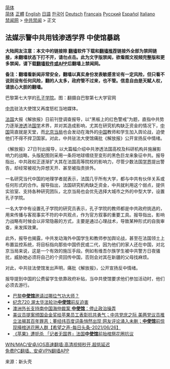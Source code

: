  <!-- 面包屑导航 --> <div class="breadcrumb"><!-- GTranslate: https://gtranslate.io/ -->  <div class="switcher notranslate">  <div class="selected">  <a href="#" onclick="return false;"> 简体</a>  </div>  <div class="option">  <a href="https://www.bannedbook.org" onclick="doGTranslate('zh-CN|zh-CN');jQuery('div.switcher div.selected a').html(jQuery(this).html());return false;" title="简体中文" class="nturl selected"> 简体</a>  <a href="https://www.bannedbook.org/zh-tw/" onclick="doGTranslate('zh-CN|zh-TW');jQuery('div.switcher div.selected a').html(jQuery(this).html());return false;" title="繁體中文" class="nturl"> 正體</a>  <a href="https://www.bannedbook.org/en/" onclick="doGTranslate('zh-CN|en');jQuery('div.switcher div.selected a').html(jQuery(this).html());return false;" title="English" class="nturl"> English</a>  <a href="https://www.bannedbook.org/ja/" onclick="doGTranslate('zh-CN|ja');jQuery('div.switcher div.selected a').html(jQuery(this).html());return false;" title="日本語" class="nturl"> 日語</a>  <a href="https://www.bannedbook.org/ko/" onclick="doGTranslate('zh-CN|ko');jQuery('div.switcher div.selected a').html(jQuery(this).html());return false;" title="한국어" class="nturl"> 한국어</a>  <a href="https://www.bannedbook.org/de/" onclick="doGTranslate('zh-CN|de');jQuery('div.switcher div.selected a').html(jQuery(this).html());return false;" title="Deutsch" class="nturl"> Deutsch</a>  <a href="https://www.bannedbook.org/fr/" onclick="doGTranslate('zh-CN|fr');jQuery('div.switcher div.selected a').html(jQuery(this).html());return false;" title="Français" class="nturl"> Français</a>  <a href="https://www.bannedbook.org/ru/" onclick="doGTranslate('zh-CN|ru');jQuery('div.switcher div.selected a').html(jQuery(this).html());return false;" title="Русский" class="nturl"> Русский</a>  <a href="https://www.bannedbook.org/es/" onclick="doGTranslate('zh-CN|es');jQuery('div.switcher div.selected a').html(jQuery(this).html());return false;" title="Español" class="nturl"> Español</a>  <a href="https://www.bannedbook.org/it/" onclick="doGTranslate('zh-CN|it');jQuery('div.switcher div.selected a').html(jQuery(this).html());return false;" title="Italiano" class="nturl"> Italiano</a>  </div>  </div>      <div class='breadcrumb-sub'><!-- Breadcrumb NavXT 6.3.0 --> <a href="https://www.bannedbook.org/" class="home">禁闻网</a> &gt; <a href="https://www.bannedbook.org/bnews/cbnews/" class="category">中共禁闻</a> &gt; 正文</div></div><h2>法媒示警中共用钱渗透学界 中使馆暴跳</h2> <p class="notice"><b>大陆网友注意：本文中的链接除 <a href="https://github.com/bannedbook/fanqiang" >翻墙</a>软件下载和<a href="https://github.com/killgcd/justmysocks/blob/master/README.md">翻墙推荐</a>链接外全部为禁网链接，未翻墙状态下打不开，请勿点击。此为文字版禁闻，欲看图文视频完整版和更多禁闻，请下载<a href="https://github.com/bannedbook/fanqiang">翻墙软件或APP</a>后翻墙上禁闻网。</p><p>备注：翻墙看新闻非常安全，翻墙以真实身份发表敏感言论有一定风险，但只看不说则没有任何风险，翻的人太多，政府管不过来，也不管。信息自由是天赋人权，请放心大胆的翻墙。</b></p>  <div class="entry"> <p id="conimg">巴黎第七大学的<a href="https://www.bannedbook.org/bnews/tag/%e5%ad%94%e5%ad%90%e5%ad%a6%e9%99%a2/" class="st_tag internal_tag" rel="tag" title="标签 孔子学院 下的日志">孔子学院</a>。图：翻摄自巴黎第七大学官网</p> <p><a href="https://www.bannedbook.org/bnews/tag/%e4%b8%ad%e5%85%b1/" class="st_tag internal_tag" rel="tag" title="标签 中共 下的日志">中共</a>驻法大使馆又再度怒杠当地媒体。</p>  <p><a href="https://www.bannedbook.org/bnews/tag/%e6%b3%95%e5%9b%bd/" class="st_tag internal_tag" rel="tag" title="标签 法国 下的日志">法国</a>大报《解放报》日前刊登调查报导，以“黑板上的红色警戒”为题，直指中共势力逐渐<a href="https://www.bannedbook.org/bnews/tag/%E6%B8%97%E9%80%8F/" class="st_tag internal_tag" rel="tag" title="标签 渗透 下的日志">渗透</a>法<span class='wp_keywordlink'><a href="https://www.bannedbook.org/forum24/" title="国学传统文化禁书" target="_blank">国学</a></span>术界，并对其造成影响，尤其在研究机构缺乏资金的情况下，<span class='wp_keywordlink_affiliate'><a href="https://www.bannedbook.org/" title="中国" target="_blank">中国</a></span>简直就是天堂，而<a href="https://www.bannedbook.org/bnews/tag/%E5%8C%97%E4%BA%AC%E5%BD%93%E5%B1%80/" class="st_tag internal_tag" rel="tag" title="标签 北京当局 下的日志">北京当局</a>也会发动在海外的<a href="https://www.bannedbook.org/bnews/tag/%E4%B8%AD%E5%9B%BD/" class="st_tag internal_tag" rel="tag" title="标签 中国 下的日志">中国</a>教师和学生加入舆论战，迫使他们不得不捍卫国家。对此，中共驻法大使馆痛批《解放报》公开宣扬反中情绪。</p> <p>《解放报》27日刊出报导，以大篇幅介绍中共渗透法国高校及科研机构并施展影响力的战略，头版配图则采用一条将地球缠绕至变形的黑色巨龙来象征中共。报导指出，中共政权正逐渐扩大其在法国高等院校的影响力，尽管少数法国<a href="https://www.bannedbook.org/bnews/tag/%E5%AD%A6%E7%95%8C/" class="st_tag internal_tag" rel="tag" title="标签 学界 下的日志">学界</a>提出警告，却经常被视为异想天开、甚至被指责排外。</p>  <p>一名研究当代中国的地理学者就表示，法国几乎所有大学，都与中共有伙伴关系或任何形式的合作。报导指出，法国研究机构缺乏资金，中共就利用这个弱点，提供实验室、支持各种研究团队，北京当局也会优先选择大城市之外的中型大学，设置孔子学院。</p> <p>一名大学中有设置孔子学院的研究员表示，孔子学院的教师都是中共政府挑选的，用来传播与客观事实不符的中共观点，作为官方叙事的重要工具。报导指出，影响力战略有时候会以非常隐蔽的方式，主要是通过心理战术，导致某种形式的自我审查，来发挥效果。</p>  <p>此外，报导也揭露，中共发动海外中国学生和教师参加舆论战，甚至在法国领土上布置监控系统，将目标指向那些中国侨民或二代，因为他们的家人还在中国，对北京当局来说，这是一个有效的施压手段。例如有维吾尔族学生被中共警方日夜骚扰，威胁她必须将自己的个资回传中国，否则会对其在新疆的父母找麻烦。</p> <p>对此，中共驻法使馆发出声明，痛批《解放报》，公开宣扬反中情绪。</p>  <p>报导提到中国的公费留学生依靠政府补贴，当中共使馆要求他们参加活动时，他们必须去游行。</p> <ul class='op-related-articles' title='相关阅读'> <li><a href='https://www.bannedbook.org/bnews/comments/20210728/1595695.html' target='_blank'>巴黎<b>中使馆</b>邀请过哪位气功大师？</a></li> <li><a href='https://www.bannedbook.org/bnews/bannedvideo/20210723/1592958.html' target='_blank'>纪念720 渥太华法轮功<b>中使馆</b>前反迫害</a></li> <li><a href='https://www.bannedbook.org/bnews/baitai/20210713/1586365.html' target='_blank'>澳洲外长支持南中国海仲裁案 <b>中使馆</b>：停止政治操弄</a></li> <li><a href='https://www.bannedbook.org/bnews/comments/20210627/1575202.html' target='_blank'>美议员提案颁国会金奖给苹果员工表彰抗共勇气；中共党庆之际 美两党议员推立法揭其百年罪恶；董经纬百度词条悄然出现 网友评论涌入未删；<b>中使馆</b>前惊现擡棺送花圈人群【希望之声-每日头条-2021/06/26】</a></li> <li><a href='https://www.bannedbook.org/bnews/comments/20210626/1574862.html' target='_blank'>《苹果》遭扼杀 「记者无国界」法国<b>中使馆</b>前抬棺祭花圈抗议</a></li> </ul> <p class="texttj"> <a href="https://github.com/bannedbook/fanqiang/wiki/V2ray%E6%9C%BA%E5%9C%BA" target="_blank">WIN/MAC/安卓/iOS高速翻墙:高清视频秒开,超低延迟</a><br/> <a href="https://github.com/bannedbook/fanqiang/wiki/%E7%A6%81%E9%97%BB%E7%BD%91%E5%AE%89%E5%8D%93%E7%BF%BB%E5%A2%99%E6%96%B0%E9%97%BBAPP" target="_blank">免费PC翻墙、安卓VPN翻墙APP</a></p><p> 来源：新头壳 </p><a name='sharetosocial'></a>  <div style="margin-bottom:5px;padding-bottom:5px;clear:both"> <div id="archive-pix-1" class="banner-ads"> <!-- AuctionX Display platform tag START --> <div id="26318x728x90x621x_ADSLOT2" clicktrack="%%CLICK_URL_ESC%%"></div> <!-- AuctionX Display platform tag END --> </div> <div id="archive-pix-2" class="banner-ads"> <!-- AuctionX Display platform tag START --> <div id="26315x300x250x621x_ADSLOT2" clicktrack="%%CLICK_URL_ESC%%"></div> <!-- AuctionX Display platform tag END --> </div> </div>  <div id="archive-pix-1" class="banner-ads"> <!-- AuctionX Display platform tag START --> <div id="26318x728x90x621x_ADSLOT3" clicktrack="%%CLICK_URL_ESC%%"></div> <!-- AuctionX Display platform tag END --> </div> </div><!--END ENTRY--> 